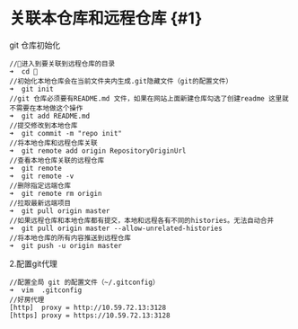 
# 关联本仓库和远程仓库 {#1}

git 仓库初始化

    //进入到要关联到远程仓库的目录
    ➜  cd 
    //初始化本地仓库会在当前文件夹内生成.git隐藏文件（git的配置文件）
    ➜  git init
    //git 仓库必须要有README.md 文件，如果在网站上面新建仓库勾选了创建readme 这里就不需要在本地做这个操作
    ➜  git add README.md
    //提交修改到本地仓库
    ➜  git commit -m "repo init"
    //将本地仓库和远程仓库关联
    ➜  git remote add origin RepositoryOriginUrl
    //查看本地仓库关联的远程仓库
    ➜  git remote   
    ➜  git remote -v
    //删除指定远端仓库
    ➜  git remote rm origin
    //拉取最新远端项目
    ➜  git pull origin master
    //如果远程仓库和本地仓库都有提交，本地和远程各有不同的histories。无法自动合并
    ➜  git pull origin master --allow-unrelated-histories
    //将本地仓库的所有内容推送到远程仓库
    ➜  git push -u origin master

2.配置git代理

    //配置全局 git 的配置文件（~/.gitconfig）
    ➜  vim  .gitconfig
    //好房代理
    [http]  proxy = http://10.59.72.13:3128
    [https] proxy = https://10.59.72.13:3128
